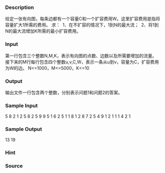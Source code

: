 
### Description
给定一张有向图，每条边都有一个容量C和一个扩容费用W。这里扩容费用是指将容量扩大1所需的费用。
求： 
1、在不扩容的情况下，1到N的最大流； 
2、将1到N的最大流增加K所需的最小扩容费用。
### Input
第一行包含三个整数N,M,K，表示有向图的点数、边数以及所需要增加的流量。 
接下来的M行每行包含四个整数u,v,C,W，表示一条从u到v，容量为C，扩容费用为W的边。
N<=1000，M<=5000，K<=10
### Output
输出文件一行包含两个整数，分别表示问题1和问题2的答案。
### Sample Input
5 8 2
1 2 5 8
2 5 9 9
5 1 6 2
5 1 1 8
1 2 8 7
2 5 4 9
1 2 1 1
1 4 2 1
### Sample Output
13 19

### Hint

### Source
